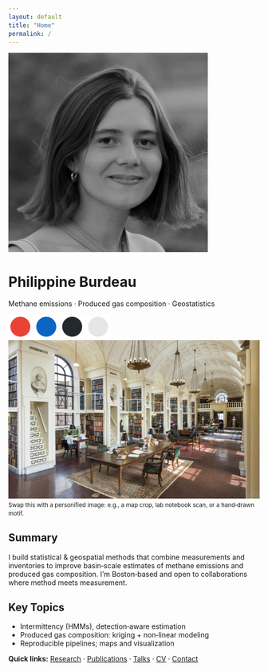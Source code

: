 ```yaml
---
layout: default
title: "Home"
permalink: /
---
```


<div class="profile">
  <img class="photo" src="/assets/img/avatar.jpg" alt="Portrait of Philippine Burdeau">
  <div class="identity">
    <h1>Philippine Burdeau</h1>
    <p>Methane emissions · Produced gas composition · Geostatistics</p>
    <div class="social">
      <a class="icon" href="https://scholar.google.com/" aria-label="Google Scholar"><img src="/assets/img/icon-scholar.svg" alt=""></a>
      <a class="icon" href="https://www.linkedin.com/in/" aria-label="LinkedIn"><img src="/assets/img/icon-linkedin.svg" alt=""></a>
      <a class="icon" href="https://github.com/pburdeau" aria-label="GitHub"><img src="/assets/img/icon-github.svg" alt=""></a>
      <a class="icon" href="mailto:pburdeau@stanford.edu" aria-label="Email"><img src="/assets/img/icon-email.svg" alt=""></a>
    </div>
  </div>

  <div class="spot">
    <img src="/assets/img/spotlight.jpg" alt="Personified image placeholder">
    <small>Swap this with a personified image: e.g., a map crop, lab notebook scan, or a hand‑drawn motif.</small>
  </div>
</div>

<h2 class="section-title">Summary</h2>
<p>I build statistical & geospatial methods that combine measurements and inventories to improve basin‑scale estimates of methane emissions and produced gas composition. I’m Boston‑based and open to collaborations where method meets measurement.</p>

<h2 class="section-title">Key Topics</h2>
<ul class="big-bullets">
  <li>Intermittency (HMMs), detection‑aware estimation</li>
  <li>Produced gas composition: kriging + non‑linear modeling</li>
  <li>Reproducible pipelines; maps and visualization</li>
</ul>

<p><strong>Quick links:</strong> <a href="/research/">Research</a> · <a href="/publications/">Publications</a> · <a href="/talks/">Talks</a> · <a href="/cv/">CV</a> · <a href="/contact/">Contact</a></p>